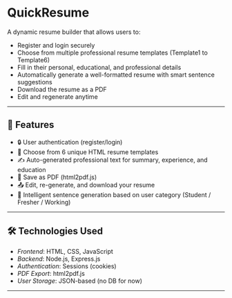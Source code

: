 # QuickResume

A dynamic resume builder that allows users to:
- Register and login securely
- Choose from multiple professional resume templates (Template1 to Template6)
- Fill in their personal, educational, and professional details
- Automatically generate a well-formatted resume with smart sentence suggestions
- Download the resume as a PDF
- Edit and regenerate anytime

---

## 🚀 Features

- 🔒 User authentication (register/login)
- 🎨 Choose from 6 unique HTML resume templates
- ✍ Auto-generated professional text for summary, experience, and education
- 📄 Save as PDF (html2pdf.js)
- 📤 Edit, re-generate, and download your resume
- 🧠 Intelligent sentence generation based on user category (Student / Fresher / Working)

---

## 🛠 Technologies Used

- *Frontend*: HTML, CSS, JavaScript
- *Backend*: Node.js, Express.js
- *Authentication*: Sessions (cookies)
- *PDF Export*: html2pdf.js
- *User Storage*: JSON-based (no DB for now)

---
